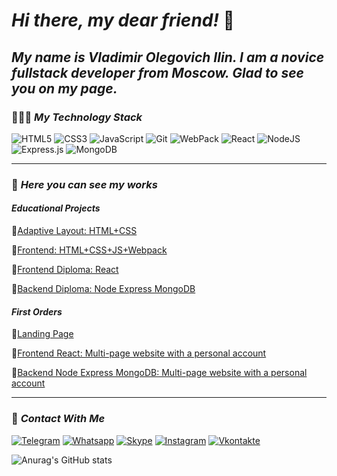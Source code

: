 # __*Hi there, my dear friend!*__ 👋
## __*My name is Vladimir Olegovich Ilin. I am a novice fullstack developer from Moscow. Glad to see you on my page.*__

### <p> 🧑🏻‍💻 __*My Technology Stack*__ </p>

![HTML5](https://img.shields.io/badge/HTML5-090909?style=plastic&logo=HTML5)
![CSS3](https://img.shields.io/badge/CSS3-090909?style=plastic&logo=css3&logoColor=2073B0)
![JavaScript](https://img.shields.io/badge/JavaScript-090909?style=plastic&logo=JavaScript)
![Git](https://img.shields.io/badge/Git-090909?style=plastic&logo=Git)
![WebPack](https://img.shields.io/badge/Webpack-090909?style=plastic&logo=WebPack)
![React](https://img.shields.io/badge/ReactJS-090909?style=plastic&logo=React)
![NodeJS](https://img.shields.io/badge/Node.js-090909?style=plastic&logo=node.js)
![Express.js](https://img.shields.io/badge/Express-090909?style=plastic&logo=Express)
![MongoDB](https://img.shields.io/badge/MongoDB-090909?style=plastic&logo=MongoDB)
***

### <p> 🤖 __*Here you can see my works*__ </p>
#### <p> __*Educational Projects*__ </p>

🔗[Adaptive Layout: HTML+CSS](https://github.com/At0m234/russian-travel.git)

🔗[Frontend: HTML+CSS+JS+Webpack](https://github.com/At0m234/mesto.git)

🔗[Frontend Diploma: React](https://github.com/At0m234/movies-explorer-frontend.git)

🔗[Backend Diploma: Node Express MongoDB](https://github.com/At0m234/movies-explorer-api.git)

#### <p> __*First Orders*__ </p>

🔗[Landing Page](https://easydrive-online.ru/)

🔗[Frontend React: Multi-page website with a personal account](https://github.com/At0m234/BeriFast)

🔗[Backend Node Express MongoDB: Multi-page website with a personal account](https://github.com/At0m234/BeriFast-api.git/)

***

### <p> 📮 __*Contact With Me*__ </p>

[![Telegram](https://img.shields.io/badge/Telegram-090909?style=plastic&logo=Telegram)](https://t.me/At0m234)
[![Whatsapp](https://img.shields.io/badge/WhatsApp-090909?style=plastic&logo=Whatsapp)](https://wa.me/79995505035)
[![Skype](https://img.shields.io/badge/Skype-090909?style=plastic&logo=Skype)](https://join.skype.com/invite/dBOxpkGjhXLa)
[![Instagram](https://img.shields.io/badge/Instagram-090909?style=plastic&logo=Instagram)](https://www.instagram.com/vladimir.olegovich90)
[![Vkontakte](https://img.shields.io/badge/Vkontakte-090909?style=plastic&logo=Vk&logoColor=4D75A3)](https://vk.com/ilinvo)

![Anurag's GitHub stats](https://github-readme-stats.vercel.app/api?username=At0m234&show_icons=true&theme=tokyonight)

<!-- ### Hi there 👋
**At0m234/At0m234** is a ✨ _special_ ✨ repository because its `README.md` (this file) appears on your GitHub profile.
Here are some ideas to get you started:
- 🔭 I’m currently working on ...
- 🌱 I’m currently learning ...
- 👯 I’m looking to collaborate on ...
- 🤔 I’m looking for help with ...
- 💬 Ask me about ...
- 📫 How to reach me: ...
- 😄 Pronouns: ...
- ⚡ Fun fact: ...
 -->
